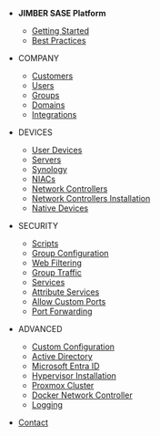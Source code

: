 <!-- docs/_sidebar.md -->
* **JIMBER SASE Platform**
  * [Getting Started](./gettingstarted/index)
  * [Best Practices](./advanced/bestpractices/bestpractices)
  
* COMPANY
  * [Customers](./company/customers/customers)
  * [Users](./company/users/users)
  * [Groups](./company/groups/groups)
  * [Domains](./company/domains/domains)
  * [Integrations](./company/integrations/integrations)
* DEVICES
  * [User Devices](./devices/userdevices/userdevices)
  * [Servers](./devices/servers/servers)
  * [Synology](./devices/synology/synology)
  * [NIACs](./devices/niacs/niacs)
  * [Network Controllers](./devices/networkcontrollers/networkcontrollers)
  * [Network Controllers Installation](./devices/networkcontrollerssetup/SettingUpServer.md)
  * [Native Devices](./devices/nativedevices/nativedevices.md)
* SECURITY
  * [Scripts](./rules/scripts/scripts)
  * [Group Configuration](./rules/groupconfiguration/groupconfiguration)
  * [Web Filtering](./rules/webfiltering/webfiltering)
  * [Group Traffic](./rules/grouptraffic/grouptraffic)
  * [Services](./rules/services/services)
  * [Attribute Services](./rules/attribute_services/attribute_services)
  * [Allow Custom Ports](./rules/customports/customports)
  * [Port Forwarding](./rules/portforwarding/portforwarding)
* ADVANCED
  * [Custom Configuration](./advanced/customconfiguration/customconfiguration)
  * [Active Directory](./advanced/activedirectory/activedirectory)
  * [Microsoft Entra ID](./advanced/entraid/entraid)
  * [Hypervisor Installation](./advanced/hypervisorinstallation/hypervisorinstallation.md)
  * [Proxmox Cluster](./advanced/proxmox/proxmox)
  * [Docker Network Controller](./advanced/dockernetworkcontroller/dockernetworkcontroller)
  * [Logging](./advanced/logging/logging.md)
* [Contact](./contact/index)
